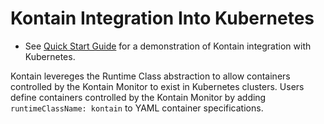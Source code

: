 # Kontain Integration Into Kubernetes

* See [Quick Start Guide](quickstart.md) for a demonstration of Kontain integration with Kubernetes.

Kontain levereges the Runtime Class abstraction to allow containers controlled by the Kontain Monitor to exist
in Kubernetes clusters. Users define containers controlled by the Kontain Monitor by adding `runtimeClassName: kontain`
to YAML container specifications.
